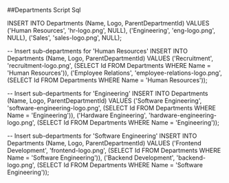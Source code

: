 ##Departments Script Sql


INSERT INTO Departments (Name, Logo, ParentDepartmentId) VALUES 
('Human Resources', 'hr-logo.png', NULL),
('Engineering', 'eng-logo.png', NULL),
('Sales', 'sales-logo.png', NULL);

-- Insert sub-departments for 'Human Resources'
INSERT INTO Departments (Name, Logo, ParentDepartmentId) VALUES 
('Recruitment', 'recruitment-logo.png', (SELECT Id FROM Departments WHERE Name = 'Human Resources')),
('Employee Relations', 'employee-relations-logo.png', (SELECT Id FROM Departments WHERE Name = 'Human Resources'));

-- Insert sub-departments for 'Engineering'
INSERT INTO Departments (Name, Logo, ParentDepartmentId) VALUES 
('Software Engineering', 'software-engineering-logo.png', (SELECT Id FROM Departments WHERE Name = 'Engineering')),
('Hardware Engineering', 'hardware-engineering-logo.png', (SELECT Id FROM Departments WHERE Name = 'Engineering'));

-- Insert sub-departments for 'Software Engineering'
INSERT INTO Departments (Name, Logo, ParentDepartmentId) VALUES 
('Frontend Development', 'frontend-logo.png', (SELECT Id FROM Departments WHERE Name = 'Software Engineering')),
('Backend Development', 'backend-logo.png', (SELECT Id FROM Departments WHERE Name = 'Software Engineering'));

